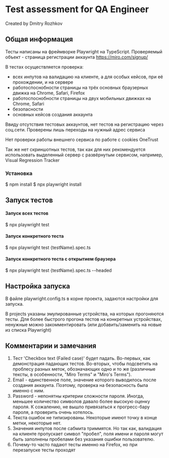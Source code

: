 # Test assessment for QA Engineer
Created by Dmitry Rozhkov

## Общая информация
Тесты написаны на фреймворке Playwright на TypeScript.
Проверяемый объект - страница регистрации аккаунта https://miro.com/signup/

В тестах осуществляется проверка:
* всех инпутов на валидацию на клиенте, а для особых кейсов, при её прохождении, и на сервере
* работоспоснобности страницы на трёх основных браузерных движка на Chrome, Safari, Firefox
* работоспоснобности страницы на двух мобильных движках на  Chrome, Safari
* безопасности
* основных кейсов создания аккаунта

Ввиду отсутствия тестовых аккаунтов, нет тестов на регистрацию через соц.сети. Проверены лишь переходы на нужный адрес сервиса

Нет проверки работы внешнего сервиса по работе с cookies OneTrust

Так же нет скриншотных тестов, так как для них рекомендуется использовать выделенный сервер с развёрнутым сервисом, например, Visual Regression Tracker

### Установка
$ npm install
$ npx playwright install

## Запуск тестов
#### Запуск всех тестов
$ npx playwright test
#### Запуск конкретного теста
$ npx playwright test {testName}.spec.ts
#### Запуск конкретного теста с открытием браузера
$ npx playwright test {testName}.spec.ts --headed

## Настройка запуска

В файле playwright.config.ts в корне проекта, задаются настройки для запуска.

В projects указаны эмулированные устройства, на которых прогоняются тесты. Для более быстрого прогона тестов на конкретных устройствах, ненужные можно закомментировать (или добавить/заменить на новые из списка Playwright)

## Комментарии и замечания
1. Тест 'Checkbox text (Failed case)' будет падать. Во-первых, как демонстрация падающих тестов. Во-вторых, чтобы подсветить на проблесу разных меток, обозначающих одно и то же (различные тексты, в особенности, "Miro Terms" и "Miro's Terms").
2. Email - единственное поле, значение которого выводилось после создания аккаунта. Поэтому, проверка на безопасность была именно с ним.
3. Password - непонятны критерии сложности пароля. Иногда, меньшее количество символов давало более высокую оценку пароля. К сожалению, не вышло привязаться к прогресс-бару пароля, а проверить очень хотелось. 
4. Текста ошибок не типизированы. Некоторые имеют точку в конце метки, некоторые нет.
5. Значения инпутов после сабмита триммятся. Но так как, валидация на клиенте пропускает символ "пробел", поля имени и пароля могут быть заполнены пробелами без указания ошибки пользователю.
6. Почему-то часто падают тесты именно на Firefox, но при перезапуске тесты проходят
